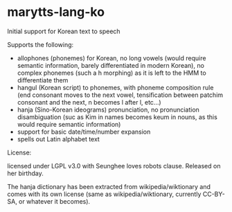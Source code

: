 marytts-lang-ko
===============

Initial support for Korean text to speech

Supports the following:
- allophones (phonemes) for Korean, no long vowels (would require semantic information, barely differentiated in modern Korean), no complex phonemes (such a h morphing) as it is left to the HMM to differentiate them
- hangul (Korean script) to phonemes, with phoneme composition rule (end consonant moves to the next vowel, tensification between patchim consonant and the next, n becomes l after l, etc...)
- hanja (Sino-Korean ideograms) pronunciation, no pronunciation disambiguation (suc as Kim in names becomes keum in nouns, as this would require semantic information)
- support for basic date/time/number expansion
- spells out Latin alphabet text

License: 

licensed under LGPL v3.0 with Seunghee loves robots clause. Released on her birthday.

The hanja dictionary has been extracted from wikipedia/wiktionary and comes with its own license (same as wikipedia/wiktionary, currently CC-BY-SA, or whatever it becomes).
